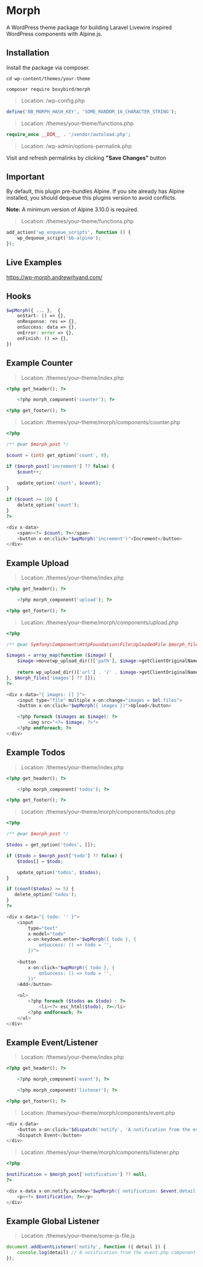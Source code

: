 # Morph

A WordPress theme package for building Laravel Livewire inspired WordPress components with Alpine.js.

## Installation

Install the package via composer.

```
cd wp-content/themes/your-theme
```

```
composer require boxybird/morph
```
> Location: /wp-config.php

```php
define('BB_MORPH_HASH_KEY', 'SOME_RANDOM_16_CHARACTER_STRING');
```

> Location: /themes/your-theme/functions.php

```php
require_once __DIR__ . '/vendor/autoload.php';
```

> Location: /wp-admin/options-permalink.php

Visit and refresh permalinks by clicking **"Save Changes"** button

## Important

By default, this plugin pre-bundles Alpine. If you site already has Alpine installed, you should dequeue this plugins version to avoid conflicts.

**Note:** A minimum version of Alpine 3.10.0 is required. 

> Location: /themes/your-theme/functions.php

```php
add_action('wp_enqueue_scripts', function () {
    wp_dequeue_script('bb-alpine');
});
```

## Live Examples

https://wp-morph.andrewrhyand.com/

## Hooks

```php
$wpMorph({ ... },  {
    onStart: () => {},
    onResponse: res => {},
    onSuccess: data => {},
    onError: error => {},
    onFinish: () => {},
})
```

## Example Counter

> Location: /themes/your-theme/index.php

```php
<?php get_header(); ?>

    <?php morph_component('counter'); ?>

<?php get_footer(); ?>
```

> Location: /themes/your-theme/morph/components/counter.php

```php
<?php

/** @var $morph_post */

$count = (int) get_option('count', 0);

if ($morph_post['increment'] ?? false) {
    $count++;

    update_option('count', $count);
}

if ($count >= 10) {
    delete_option('count');   
}
?>

<div x-data>
    <span><?= $count; ?></span>
    <button x-on:click="$wpMorph('increment')">Increment</button>
</div>
```

## Example Upload

> Location: /themes/your-theme/index.php

```php
<?php get_header(); ?>

    <?php morph_component('upload'); ?>

<?php get_footer(); ?>
```

> Location: /themes/your-theme/morph/components/upload.php

```php
<?php

/** @var Symfony\Component\HttpFoundation\File\UploadedFile $morph_files */

$images = array_map(function ($image) {
    $image->move(wp_upload_dir()['path'], $image->getClientOriginalName());
    
    return wp_upload_dir()['url'] . '/' . $image->getClientOriginalName();
}, $morph_files['images'] ?? []);
?>

<div x-data="{ images: [] }">
    <input type="file" multiple x-on:change="images = $el.files">        
    <button x-on:click="$wpMorph({ images })">Upload</button>

    <?php foreach ($images as $image): ?>
        <img src="<?= $image; ?>">
    <?php endforeach; ?>
</div>
```

## Example Todos

> Location: /themes/your-theme/index.php

```php
<?php get_header(); ?>

    <?php morph_component('todos'); ?>

<?php get_footer(); ?>
```

> Location: /themes/your-theme/morph/components/todos.php

```php
<?php

/** @var $morph_post */

$todos = get_option('todos', []);

if ($todo = $morph_post['todo'] ?? false) {
    $todos[] = $todo;

    update_option('todos', $todos);
}

if (count($todos) >= 5) {
   delete_option('todos');   
}
?>

<div x-data="{ todo: '' }">
    <input  
        type="text" 
        x-model="todo" 
        x-on:keydown.enter="$wpMorph({ todo }, {
            onSuccess: () => todo = '',
        })">
        
    <button 
        x-on:click="$wpMorph({ todo }, {
            onSuccess: () => todo = '',
        })"
    >Add</button>

    <ul>
        <?php foreach ($todos as $todo) : ?>
            <li><?= esc_html($todo); ?></li>
        <?php endforeach; ?>
    </ul>
</div>
```

## Example Event/Listener

> Location: /themes/your-theme/index.php

```php
<?php get_header(); ?>

    <?php morph_component('event'); ?>

    <?php morph_component('listener'); ?>

<?php get_footer(); ?>
```

> Location: /themes/your-theme/morph/components/event.php

```php
<div x-data>
    <button x-on:click="$dispatch('notify', 'A notification from the event.php component.')"
    >Dispatch Event</button>
</div>
```

> Location: /themes/your-theme/morph/components/listener.php

```php
<?php

$notification = $morph_post['notification'] ?? null;
?>

<div x-data x-on:notify.window="$wpMorph({ notification: $event.detail })">
    <p><?= $notification; ?></p>
</div>
```

## Example Global Listener

> Location: /themes/your-theme/some-js-file.js

```js
document.addEventListener('notify', function ({ detail }) {
    console.log(detail) // A notification from the event.php component.
});
```
